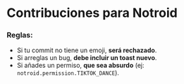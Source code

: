 # Contribuciones para Notroid
### Reglas:  
- Si tu commit no tiene un emoji, **será rechazado**.  
- Si arreglas un bug, **debe incluir un toast nuevo**.  
- Si añades un permiso, **que sea absurdo** (ej: `notroid.permission.TIKTOK_DANCE`).  
